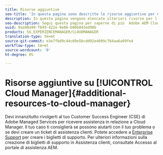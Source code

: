 ```yaml
---
title: Risorse aggiuntive
seo-title: 'In questa pagina sono descritte le risorse aggiuntive per Cloud Manager. '
description: In questa pagina vengono elencate ulteriori risorse per l'apprendimento  Adobe AEM Cloud Manager.
seo-description: Segui questa pagina per saperne di più  Adobe AEM Cloud Manager.
uuid: 9aa90a99-f049-422e-9e06-b00b843ed98b
products: SG_EXPERIENCEMANAGER/CLOUDMANAGER
translation-type: tm+mt
source-git-commit: e3e7fbd9c44c69e5bcdd92e4099c764aa6a99fe4
workflow-type: tm+mt
source-wordcount: '0'
ht-degree: 0%

---
```



# Risorse aggiuntive su [!UICONTROL Cloud Manager]{#additional-resources-to-cloud-manager}

Devi innanzitutto rivolgerti al tuo Customer Success Engineer (CSE) di Adobe Managed Services per ricevere assistenza in relazione a Cloud Manager.
Il tuo caso ti consiglierà se possono aiutarti con il tuo problema o se devi creare un ticket di assistenza clienti.
Potete accedere a [Enterprise Support](https://helpx.adobe.com/it/contact/enterprise-support.ec.html) per creare i biglietti di supporto. Per ulteriori informazioni sulla creazione di biglietti di supporto in Assistenza clienti, consultate Accesso al portale di assistenza AEM.

